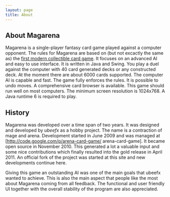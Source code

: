 ```yaml
---
layout: page
title: About
---
```


## About Magarena

Magarena is a single-player fantasy card game played against a computer
opponent. The rules for Magarena are based on (but not excactly the same as)
the [first modern collectible card game](http://en.wikipedia.org/wiki/Magic:_The_Gathering).
It focuses on an advanced AI and easy to use interface. It is written in Java
and Swing.  You play a duel against the computer with 40 card generated decks
or any constructed deck. At the moment there are about 6000 cards supported.
The computer AI is capable and fast. The game fully enforces the rules. It is
possible to undo moves. A comprehensive card browser is available. This game
should run well on most computers. The minimum screen resolution is 1024x768. A
Java runtime 6 is required to play.

## History

Magarena was developed over a time span of two years. It was designed and
developed by *ubeefx* as a hobby project. The name is a contraction of mage and
arena.  Development started in June 2009 and was managed at
[http://code.google.com/p/arena-card-game/ arena-card-game]. It became open
source in November 2010. This generated a lot a valuable input and some nice
contributions which finally resulted into the gold release in April 2011. An
official fork of the project was started at this site and new developments
continue here.

Giving this game an outstanding AI was one of the main goals that ubeefx wanted
to achieve. This is also the main aspect that people like the most about
Magarena coming from all feedback. The functional and user friendly UI together
with the overall stability of the program are also appreciated.
